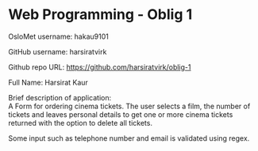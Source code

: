 Web Programming - Oblig 1
=======
OsloMet username: hakau9101

GitHub username: harsiratvirk

Github repo URL: https://github.com/harsiratvirk/oblig-1

Full Name: Harsirat Kaur

Brief description of application:<br>
A Form for ordering cinema tickets. The user selects a film, the number of 
tickets and leaves personal details to get one or more cinema tickets returned with the 
option to delete all tickets.

Some input such as telephone number and email is validated using regex.
